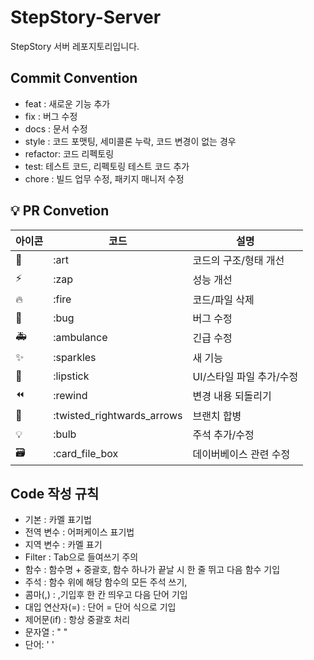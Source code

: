 # StepStory-Server
StepStory 서버 레포지토리입니다.

## Commit Convention
-   feat : 새로운 기능 추가
-   fix : 버그 수정
-   docs : 문서 수정
-   style : 코드 포맷팅, 세미콜론 누락, 코드 변경이 없는 경우
-   refactor: 코드 리펙토링
-   test: 테스트 코드, 리펙토링 테스트 코드 추가
-   chore : 빌드 업무 수정, 패키지 매니저 수정

## 💡 PR Convetion

| 아이콘 | 코드                       | 설명                     |
| ------ | -------------------------- | ------------------------ |
| 🎨     | :art                       | 코드의 구조/형태 개선    |
| ⚡️    | :zap                       | 성능 개선                |
| 🔥     | :fire                      | 코드/파일 삭제           |
| 🐛     | :bug                       | 버그 수정                |
| 🚑     | :ambulance                 | 긴급 수정                |
| ✨     | :sparkles                  | 새 기능                  |
| 💄     | :lipstick                  | UI/스타일 파일 추가/수정 |
| ⏪     | :rewind                    | 변경 내용 되돌리기       |
| 🔀     | :twisted_rightwards_arrows | 브랜치 합병              |
| 💡     | :bulb                      | 주석 추가/수정           |
| 🗃      | :card_file_box             | 데이버베이스 관련 수정   |


## Code 작성 규칙

- 기본 : 카멜 표기법
- 전역 변수 : 어퍼케이스 표기법
- 지역 변수 : 카멜 표기
- Filter : Tab으로 들여쓰기 주의
- 함수 : 함수명 + 중괄호, 함수 하나가 끝날 시 한 줄 뛰고 다음 함수 기입
- 주석 : 함수 위에 해당 함수의 모든 주석 쓰기,   
- 콤마(,) : ,기입후 한 칸 띄우고 다음 단어 기입
- 대입 연산자(=) : 단어 = 단어 식으로 기입
- 제어문(if) : 항상 중괄호 처리
- 문자열 : " "
- 단어: ' '
